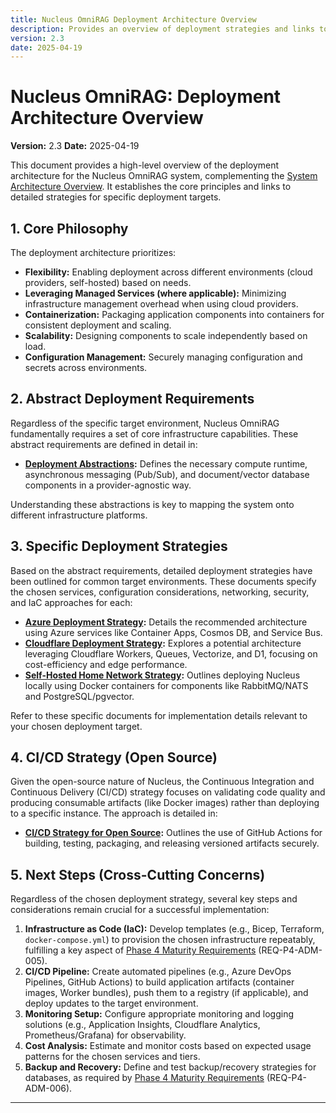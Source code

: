 ```yaml
---
title: Nucleus OmniRAG Deployment Architecture Overview
description: Provides an overview of deployment strategies and links to detailed architectures for Azure, Cloudflare, and Self-Hosting.
version: 2.3
date: 2025-04-19
---
```


# Nucleus OmniRAG: Deployment Architecture Overview

**Version:** 2.3
**Date:** 2025-04-19

This document provides a high-level overview of the deployment architecture for the Nucleus OmniRAG system, complementing the [System Architecture Overview](./00_ARCHITECTURE_OVERVIEW.md). It establishes the core principles and links to detailed strategies for specific deployment targets.

## 1. Core Philosophy

The deployment architecture prioritizes:

*   **Flexibility:** Enabling deployment across different environments (cloud providers, self-hosted) based on needs.
*   **Leveraging Managed Services (where applicable):** Minimizing infrastructure management overhead when using cloud providers.
*   **Containerization:** Packaging application components into containers for consistent deployment and scaling.
*   **Scalability:** Designing components to scale independently based on load.
*   **Configuration Management:** Securely managing configuration and secrets across environments.

## 2. Abstract Deployment Requirements

Regardless of the specific target environment, Nucleus OmniRAG fundamentally requires a set of core infrastructure capabilities. These abstract requirements are defined in detail in:

*   **[Deployment Abstractions](./Deployment/ARCHITECTURE_DEPLOYMENT_ABSTRACTIONS.md):** Defines the necessary compute runtime, asynchronous messaging (Pub/Sub), and document/vector database components in a provider-agnostic way.

Understanding these abstractions is key to mapping the system onto different infrastructure platforms.

## 3. Specific Deployment Strategies

Based on the abstract requirements, detailed deployment strategies have been outlined for common target environments. These documents specify the chosen services, configuration considerations, networking, security, and IaC approaches for each:

*   **[Azure Deployment Strategy](./Deployment/Hosting/ARCHITECTURE_HOSTING_AZURE.md):** Details the recommended architecture using Azure services like Container Apps, Cosmos DB, and Service Bus.
*   **[Cloudflare Deployment Strategy](./Deployment/Hosting/ARCHITECTURE_HOSTING_CLOUDFLARE.md):** Explores a potential architecture leveraging Cloudflare Workers, Queues, Vectorize, and D1, focusing on cost-efficiency and edge performance.
*   **[Self-Hosted Home Network Strategy](./Deployment/Hosting/ARCHITECTURE_HOSTING_SELFHOST_HOMENETWORK.md):** Outlines deploying Nucleus locally using Docker containers for components like RabbitMQ/NATS and PostgreSQL/pgvector.

Refer to these specific documents for implementation details relevant to your chosen deployment target.

## 4. CI/CD Strategy (Open Source)

Given the open-source nature of Nucleus, the Continuous Integration and Continuous Delivery (CI/CD) strategy focuses on validating code quality and producing consumable artifacts (like Docker images) rather than deploying to a specific instance. The approach is detailed in:

*   **[CI/CD Strategy for Open Source](./Deployment/ARCHITECTURE_DEPLOYMENT_CICD_OSS.md):** Outlines the use of GitHub Actions for building, testing, packaging, and releasing versioned artifacts securely.

## 5. Next Steps (Cross-Cutting Concerns)

Regardless of the chosen deployment strategy, several key steps and considerations remain crucial for a successful implementation:

1.  **Infrastructure as Code (IaC):** Develop templates (e.g., Bicep, Terraform, `docker-compose.yml`) to provision the chosen infrastructure repeatably, fulfilling a key aspect of [Phase 4 Maturity Requirements](../Requirements/04_REQUIREMENTS_PHASE4_MATURITY.md#33-enterprise-readiness--admin-features) (REQ-P4-ADM-005).
2.  **CI/CD Pipeline:** Create automated pipelines (e.g., Azure DevOps Pipelines, GitHub Actions) to build application artifacts (container images, Worker bundles), push them to a registry (if applicable), and deploy updates to the target environment.
3.  **Monitoring Setup:** Configure appropriate monitoring and logging solutions (e.g., Application Insights, Cloudflare Analytics, Prometheus/Grafana) for observability.
4.  **Cost Analysis:** Estimate and monitor costs based on expected usage patterns for the chosen services and tiers.
5.  **Backup and Recovery:** Define and test backup/recovery strategies for databases, as required by [Phase 4 Maturity Requirements](../Requirements/04_REQUIREMENTS_PHASE4_MATURITY.md#33-enterprise-readiness--admin-features) (REQ-P4-ADM-006).

---
